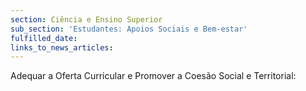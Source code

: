 ```yaml
---
section: Ciência e Ensino Superior
sub_section: 'Estudantes: Apoios Sociais e Bem-estar'
fulfilled_date:
links_to_news_articles:
---
```


Adequar a Oferta Curricular e Promover a Coesão Social e Territorial: